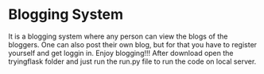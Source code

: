 # Blogging System
It is a blogging system where any person can view the blogs of the bloggers. One can also post their own blog, but for that you have to register yourself and get loggin in. Enjoy blogging!!!
After download open the tryingflask folder and just run the run.py file to run the code on local server.

